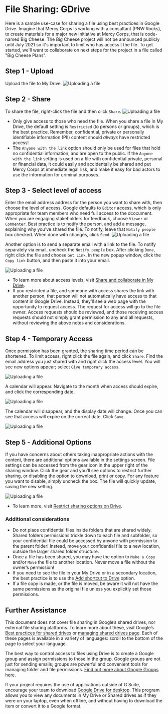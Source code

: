 # File Sharing: GDrive
Here is a sample use-case for sharing a file using best practices in Google Drive. Imagine that Mercy Corps is working with a consultant (PNW Rocks), to create materials for a major new initiative at Mercy Corps, that is code-named Big Cheese. The Big Cheese project will not be announced publicly until July 2021 so it's important to limit who has access t the file. To get started, we'll want to collaborate on next steps for the project in a file called "Big Cheese Plans".

## Step 1 - Upload
Upload the file to My Drive.
![Uploading a file](images/Filesharing_Gdrive_Step1.png)

## Step 2 - Share
To share the file, right-click the file and then click `Share`.
![Uploading a file](images/Filesharing_Gdrive_Step2.png)
  - Only give access to those who need the file. When you share a file in My Drive, the default setting is `Restricted` (to persons or groups), which is the best practice. Remember, confidential, private or personally identifiable information (PII) content should *always* have restricted access!
  - The `Anyone with the link` option should only be used for files that hold no confidential information, and are open to the public. If the `Anyone with the link` setting is used on a file with confidential private, personal or financial data, it could easily and accidentally be shared and put Mercy Corps at immediate legal risk, and make it easy for bad actors to use the information for criminal purposes.

## Step 3 - Select level of access
Enter the email address address for the person you want to share with, then choose the level of access. Google defaults to `Editor` access, which is only appropriate for team members who need full access to the dcocument. When you are engaging stakeholders for feedback, choose `Viewer` or `Commenter`. Best practice is to notify the person, and add a message, explaining why you’ve shared the file. To notify, leave that `Notify people` box checked. When done with changes, click `Send`.
![Uploading a file](images/Filesharing_Gdrive_Step3a.png)

Another option is to send a separate email with a link to the file. To notify separately via email, uncheck the `Notify people` box. After clicking `Done`,  right click the file and choose `Get Link`. In the new popup window, click the `Copy link` button, and then paste it into your email.

![Uploading a file](images/Filesharing_Gdrive_Step3b.png)

- To learn more about access levels, visit [Share and collaborate in My Drive](https://support.google.com/a/users/answer/9310248?hl=en).
- If you restricted a file, and someone with access shares the link with another person, that person will not automatically have access to that content in Google Drive. Instead, they’ll see a web page with the opportunity to request access. The request for access will go to the file owner. Access requests should be reviewed, and those receiving access requests should not simply grant permission to any and all requests, without reviewing the above notes and considerations.

## Step 4 - Temporary Access
Once permission has been granted, the sharing time period can be shortened. To limit access, right click the file again, and click `Share`. Find the email address you just shared with and right click the access level. You will see new options appear; select `Give temporary access`.

![Uploading a file](images/Filesharing_Gdrive_Step4.png)

A calendar will appear. Navigate to the month when access should expire, and click the corresponding date.

![Uploading a file](images/Filesharing_Gdrive_Step5.png)

The calendar will disappear, and the display date will change. Once you can see that access will expire on the correct date. Click `Save`.

![Uploading a file](images/Filesharing_Gdrive_Step6.png)

## Step 5 - Additional Options
If you have concerns about others taking inappropriate actions with the content, there are additional options available in the settings screen. File settings can be accessed from the gear icon in the upper right of the sharing window. Click the gear and you’ll see options to restrict further sharing, or disabling the option to download, print or copy. For any feature you want to disable, simply uncheck the box. The file will quickly update, saving the new setting.

![Uploading a file](images/Filesharing_Gdrive_Step7.png)
- To learn more, visit [Restrict sharing options on Drive](https://support.google.com/a/users/answer/9308868?hl=en).

### Additional considerations
  - Do not place confidential files inside folders that are shared widely. Shared folders permissions trickle down to each file and subfolder, so your confidential file could be accessed by anyone with permission to the parent folder! Instead, move your confidential file to a new location, outside the larger shared folder structure.
  - Once a file has been shared, you may have the option to `Make a Copy` and/or `Move` the file to another location. Never move a file without the owner’s permission!
  - If you need to see the file in your My Drive or in a secondary location, the best practice is to use the [Add shortcut to Drive](https://support.google.com/drive/answer/9700156?hl=en&co=GENIE.Platform%3DDesktop) option.
  - If a file copy is made, or the file is moved, be aware it will not have the same permissions as the original file unless you explicitly set those permissions.

## Further Assistance
This document does not cover file sharing in Google’s shared drives, nor external file sharing platforms. To learn more about these, visit Google’s [Best practices for shared drives](https://support.google.com/a/users/answer/9310352?hl=en) or [managing shared drives page](https://support.google.com/a/topic/7337266?hl=en&ref_topic=2490075). Each of these pages is available in a variety of languages: scroll to the bottom of the page to select your language.

The best way to control access to files using Drive is to create a Google group and assign permissions to those in the group. Google groups are not just for sending emails; groups are powerful and convenient tools for managing folder and file permissions. [Find out more about Google Groups here](https://support.google.com/groups/?hl=en#topic=9216).

If your project requires the use of applications outside of G Suite, encourage your team to download [Google Drive for desktop](https://support.google.com/drive/answer/7329379?hl=en). This program allows you to view any documents in My Drive or Shared drives as if they were on your laptop, even when offline, and without having to download the item or convert it to a Google format.
